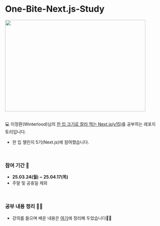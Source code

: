 # One-Bite-Next.js-Study
<img src="https://github.com/user-attachments/assets/fa6ed7d9-2b4c-4b20-a908-5a1f52530676" width="460" height="300">

<br>
<br>

💻 이정환(Winterlood)님의 [한 입 크기로 잘라 먹는 Next.js(v15)](https://www.inflearn.com/course/%ED%95%9C%EC%9E%85-%ED%81%AC%EA%B8%B0-nextjs/dashboard)를 공부하는 레포지토리입니다.
- 한 입 챌린지 5기(Next.js)에 참여했습니다.

<br>

### 참여 기간 📆
- **25.03.24(월) ~ 25.04.17(목)**
- 주말 및 공휴일 제외
<br>

### 공부 내용 정리 ✍🏻
- 강의를 들으며 배운 내용은 [여기](https://velog.io/@nadnerde/series/%ED%95%9C-%EC%9E%85-FE-%EC%B1%8C%EB%A6%B0%EC%A7%80-5%EA%B8%B0Next.js)에 정리해 두었습니다✍🏻
